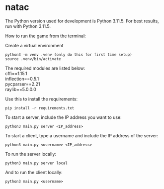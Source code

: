 # natac

The Python version used for development is Python 3.11.5. For best results, run with Python 3.11.5.

How to run the game from the terminal:

Create a virtual environment
```
python3 -m venv .venv (only do this for first time setup)
source .venv/bin/activate
```
The required modules are listed below:<br>
cffi==1.15.1<br>
inflection==0.5.1<br>
pycparser==2.21<br>
raylib==5.0.0.0<br>

Use this to install the requirements:
```
pip install -r requirements.txt
```
To start a server, include the IP address you want to use:
```
python3 main.py server <IP_address>
```
To start a client, type a username and include the IP address of the server:
```
python3 main.py <username> <IP_address>
```
To run the server locally:
```
python3 main.py server local
```
And to run the client locally:
```
python3 main.py <username>
```
